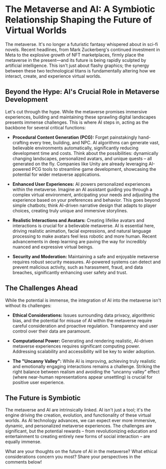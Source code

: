 # The Metaverse and AI: A Symbiotic Relationship Shaping the Future of Virtual Worlds

The metaverse.  It's no longer a futuristic fantasy whispered about in sci-fi novels.  Recent headlines, from Mark Zuckerberg's continued investment in Meta to the explosive growth of NFT marketplaces, firmly place the metaverse in the present—and its future is being rapidly sculpted by artificial intelligence.  This isn't just about flashy graphics; the synergy between these two technological titans is fundamentally altering how we interact, create, and experience virtual worlds.

## Beyond the Hype: AI's Crucial Role in Metaverse Development

Let's cut through the hype. While the metaverse promises immersive experiences, building and maintaining these sprawling digital landscapes presents immense challenges. This is where AI steps in, acting as the backbone for several critical functions:

* **Procedural Content Generation (PCG):** Forget painstakingly hand-crafting every tree, building, and NPC. AI algorithms can generate vast, believable environments automatically, significantly reducing development time and costs.  Think about the possibilities: dynamically changing landscapes, personalized avatars, and unique quests – all generated on the fly.  Companies like Unity are already leveraging AI-powered PCG tools to streamline game development, showcasing the potential for wider metaverse applications.

* **Enhanced User Experiences:** AI powers personalized experiences within the metaverse.  Imagine an AI assistant guiding you through a complex virtual environment, anticipating your needs and adjusting the experience based on your preferences and behavior. This goes beyond simple chatbots; think AI-driven narrative design that adapts to player choices, creating truly unique and immersive storylines.

* **Realistic Interactions and Avatars:**  Creating lifelike avatars and interactions is crucial for a believable metaverse. AI is essential here, driving realistic animation, facial expressions, and natural language processing to make avatars feel less robotic and more human. Recent advancements in deep learning are paving the way for incredibly nuanced and expressive virtual beings.

* **Security and Moderation:**  Maintaining a safe and enjoyable metaverse requires robust security measures. AI-powered systems can detect and prevent malicious activity, such as harassment, fraud, and data breaches, significantly enhancing user safety and trust.

## The Challenges Ahead

While the potential is immense, the integration of AI into the metaverse isn't without its challenges:

* **Ethical Considerations:** Issues surrounding data privacy, algorithmic bias, and the potential for misuse of AI within the metaverse require careful consideration and proactive regulation.  Transparency and user control over their data are paramount.

* **Computational Power:**  Generating and rendering realistic, AI-driven metaverse experiences requires significant computing power.  Addressing scalability and accessibility will be key to wider adoption.

* **The "Uncanny Valley":** While AI is improving, achieving truly realistic and emotionally engaging interactions remains a challenge. Striking the right balance between realism and avoiding the “uncanny valley” effect (where near-human representations appear unsettling) is crucial for positive user experience.


## The Future is Symbiotic

The metaverse and AI are intrinsically linked.  AI isn't just a tool; it's the engine driving the creation, evolution, and functionality of these virtual worlds.  As AI technology advances, we can expect ever more immersive, dynamic, and personalized metaverse experiences. The challenges are significant, but the potential rewards – from revolutionizing education and entertainment to creating entirely new forms of social interaction – are equally immense.

What are your thoughts on the future of AI in the metaverse? What ethical considerations concern you most? Share your perspectives in the comments below!
